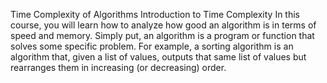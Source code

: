 Time Complexity of Algorithms
Introduction to Time Complexity
In this course, you will learn how to analyze how good an algorithm is in terms of speed and memory. Simply put, an algorithm is a program or function that solves some specific problem. For example, a sorting algorithm is an algorithm that, given a list of values, outputs that same list of values but rearranges them in increasing (or decreasing) order.

